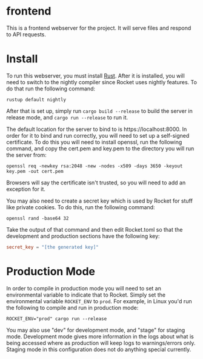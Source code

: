 # frontend

This is a frontend webserver for the project. It will serve files and respond to API requests.

# Install
To run this webserver, you must install [Rust](https://www.rustup.rs/). After it is installed, you will need to switch to the nightly compiler since Rocket uses nightly features. To do that run the following command:
```
rustup default nightly
```
After that is set up, simply run `cargo build --release` to build the server in release mode, and `cargo run --release` to run it.

The default location for the server to bind to is https://localhost:8000. In order for it to bind and run correctly, you will need to set up a self-signed certificate. To do this you will need to install openssl, run the following command, and copy the cert.pem and key.pem to the directory you will run the server from:
```
openssl req -newkey rsa:2048 -new -nodes -x509 -days 3650 -keyout key.pem -out cert.pem
```
Browsers will say the certificate isn't trusted, so you will need to add an exception for it.

You may also need to create a secret key which is used by Rocket for stuff like private cookies. To do this, run the following command:
```
openssl rand -base64 32
```
Take the output of that command and then edit Rocket.toml so that the development and production sections have the following key:
```toml
secret_key = "[the generated key]"
```

# Production Mode
In order to compile in production mode you will need to set an environmental variable to indicate that to Rocket. Simply set the environmental variable `ROCKET_ENV` to `prod`. For example, in Linux you'd run the following to compile and run in production mode:
```
ROCKET_ENV="prod" cargo run --release
```
You may also use "dev" for development mode, and "stage" for staging mode. Development mode gives more information in the logs about what is being accessed where as production will keep logs to warnings/errors only. Staging mode in this configuration does not do anything special currently.
